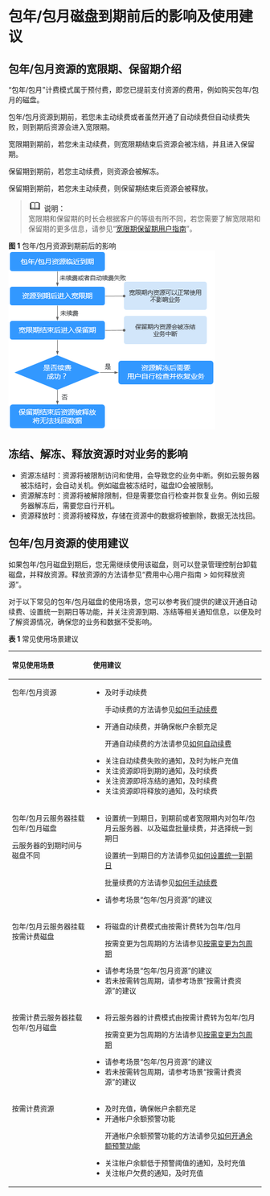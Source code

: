 # 包年/包月磁盘到期前后的影响及使用建议<a name="evs_01_0054"></a>

## 包年/包月资源的宽限期、保留期介绍<a name="section2390022131019"></a>

“包年/包月”计费模式属于预付费，即您已提前支付资源的费用，例如购买包年/包月的磁盘。

包年/包月资源到期前，若您未主动续费或者虽然开通了自动续费但自动续费失败，则到期后资源会进入宽限期。

宽限期到期前，若您未主动续费，则宽限期结束后资源会被冻结，并且进入保留期。

保留期到期前，若您主动续费，则资源会被解冻。

保留期到期前，若您未主动续费，则保留期结束后资源会被释放。

>![](public_sys-resources/icon-note.gif) **说明：**   
>宽限期和保留期的时长会根据客户的等级有所不同，若您需要了解宽限期和保留期的更多信息，请参见“[宽限期保留期用户指南](https://support.huaweicloud.com/usermanual-period/zh-cn_topic_0086671074.html)”。  

**图 1**  包年/包月资源到期前后的影响<a name="fig205201536479"></a>  
![](figures/包年-包月资源到期前后的影响.png "包年-包月资源到期前后的影响")

## 冻结、解冻、释放资源时对业务的影响<a name="section18269204905016"></a>

-   资源冻结时：资源将被限制访问和使用，会导致您的业务中断。例如云服务器被冻结时，会自动关机。例如磁盘被冻结时，磁盘IO会被限制。
-   资源解冻时：资源将被解除限制，但是需要您自行检查并恢复业务。例如云服务器解冻后，需要您自行开机。
-   资源释放时：资源将被释放，存储在资源中的数据将被删除，数据无法找回。

## 包年/包月资源的使用建议<a name="section166159819115"></a>

如果包年/包月磁盘到期后，您无需继续使用该磁盘，则可以登录管理控制台卸载磁盘，并释放资源。释放资源的方法请参见“费用中心用户指南 \> 如何释放资源”。

对于以下常见的包年/包月磁盘的使用场景，您可以参考我们提供的建议开通自动续费、设置统一到期日等功能，并关注资源到期、冻结等相关通知信息，以便及时了解资源情况，确保您的业务和数据不受影响。

**表 1**  常见使用场景建议

<a name="zh-cn_topic_0123153889_table16576155102917"></a>
<table><thead align="left"><tr id="zh-cn_topic_0123153889_row11576205111298"><th class="cellrowborder" valign="top" width="32%" id="mcps1.2.3.1.1"><p id="zh-cn_topic_0123153889_p10576105119296"><a name="zh-cn_topic_0123153889_p10576105119296"></a><a name="zh-cn_topic_0123153889_p10576105119296"></a>常见使用场景</p>
</th>
<th class="cellrowborder" valign="top" width="68%" id="mcps1.2.3.1.2"><p id="zh-cn_topic_0123153889_p257675110297"><a name="zh-cn_topic_0123153889_p257675110297"></a><a name="zh-cn_topic_0123153889_p257675110297"></a>使用建议</p>
</th>
</tr>
</thead>
<tbody><tr id="zh-cn_topic_0123153889_row1283385814378"><td class="cellrowborder" valign="top" width="32%" headers="mcps1.2.3.1.1 "><p id="zh-cn_topic_0123153889_p13833115863714"><a name="zh-cn_topic_0123153889_p13833115863714"></a><a name="zh-cn_topic_0123153889_p13833115863714"></a>包年/包月资源</p>
</td>
<td class="cellrowborder" valign="top" width="68%" headers="mcps1.2.3.1.2 "><a name="zh-cn_topic_0123153889_ul159808174016"></a><a name="zh-cn_topic_0123153889_ul159808174016"></a><ul id="zh-cn_topic_0123153889_ul159808174016"><li>及时手动续费<p id="zh-cn_topic_0123153889_p26461133174218"><a name="zh-cn_topic_0123153889_p26461133174218"></a><a name="zh-cn_topic_0123153889_p26461133174218"></a>手动续费的方法请参见<a href="https://support.huaweicloud.com/usermanual-billing/zh-cn_topic_0072297179.html" target="_blank" rel="noopener noreferrer">如何手动续费</a></p>
</li><li>开通自动续费，并确保帐户余额充足<p id="p17714344144319"><a name="p17714344144319"></a><a name="p17714344144319"></a>开通自动续费的方法请参见<a href="https://support.huaweicloud.com/usermanual-billing/zh-cn_topic_0072297194.html" target="_blank" rel="noopener noreferrer">如何自动续费</a></p>
</li><li>关注自动续费失败的通知，及时为帐户充值</li><li>关注资源即将到期的通知，及时续费</li><li>关注资源即将冻结的通知，及时续费</li><li>关注资源即将释放的通知，及时续费</li></ul>
</td>
</tr>
<tr id="zh-cn_topic_0123153889_row2057310246448"><td class="cellrowborder" valign="top" width="32%" headers="mcps1.2.3.1.1 "><p id="zh-cn_topic_0123153889_p1462352493"><a name="zh-cn_topic_0123153889_p1462352493"></a><a name="zh-cn_topic_0123153889_p1462352493"></a>包年/包月云服务器挂载包年/包月磁盘</p>
<p id="zh-cn_topic_0123153889_p2381173914415"><a name="zh-cn_topic_0123153889_p2381173914415"></a><a name="zh-cn_topic_0123153889_p2381173914415"></a>云服务器的到期时间与磁盘不同</p>
</td>
<td class="cellrowborder" valign="top" width="68%" headers="mcps1.2.3.1.2 "><a name="zh-cn_topic_0123153889_ul117091887527"></a><a name="zh-cn_topic_0123153889_ul117091887527"></a><ul id="zh-cn_topic_0123153889_ul117091887527"><li>设置统一到期日，到期前或者宽限期内对包年/包月云服务器、以及磁盘批量续费，并选择统一到期日<p id="zh-cn_topic_0123153889_p12216148175417"><a name="zh-cn_topic_0123153889_p12216148175417"></a><a name="zh-cn_topic_0123153889_p12216148175417"></a>设置统一到期日的方法请参见<a href="https://support.huaweicloud.com/usermanual-billing/zh-cn_topic_0072297282.html" target="_blank" rel="noopener noreferrer">如何设置统一到期日</a></p>
<p id="zh-cn_topic_0123153889_p898217292559"><a name="zh-cn_topic_0123153889_p898217292559"></a><a name="zh-cn_topic_0123153889_p898217292559"></a>批量续费的方法请参见<a href="https://support.huaweicloud.com/usermanual-billing/zh-cn_topic_0072297179.html" target="_blank" rel="noopener noreferrer">如何手动续费</a></p>
</li><li>请参考场景“包年/包月资源”的建议</li></ul>
</td>
</tr>
<tr id="zh-cn_topic_0123153889_row257482414448"><td class="cellrowborder" valign="top" width="32%" headers="mcps1.2.3.1.1 "><p id="zh-cn_topic_0123153889_p63821339114410"><a name="zh-cn_topic_0123153889_p63821339114410"></a><a name="zh-cn_topic_0123153889_p63821339114410"></a>包年/包月云服务器挂载按需计费磁盘</p>
</td>
<td class="cellrowborder" valign="top" width="68%" headers="mcps1.2.3.1.2 "><a name="zh-cn_topic_0123153889_ul1435154111588"></a><a name="zh-cn_topic_0123153889_ul1435154111588"></a><ul id="zh-cn_topic_0123153889_ul1435154111588"><li>将磁盘的计费模式由按需计费转为包年/包月<p id="zh-cn_topic_0123153889_p48743388117"><a name="zh-cn_topic_0123153889_p48743388117"></a><a name="zh-cn_topic_0123153889_p48743388117"></a>按需变更为包周期的方法请参见<a href="https://support.huaweicloud.com/usermanual-billing/zh-cn_topic_0072297121.html" target="_blank" rel="noopener noreferrer">按需变更为包周期</a></p>
</li><li>请参考场景“包年/包月资源”的建议</li><li>若未按需转包周期，请参考场景“按需计费资源”的建议</li></ul>
</td>
</tr>
<tr id="zh-cn_topic_0123153889_row057625102918"><td class="cellrowborder" valign="top" width="32%" headers="mcps1.2.3.1.1 "><p id="zh-cn_topic_0123153889_p594919273446"><a name="zh-cn_topic_0123153889_p594919273446"></a><a name="zh-cn_topic_0123153889_p594919273446"></a>按需计费云服务器挂载包年/包月磁盘</p>
</td>
<td class="cellrowborder" valign="top" width="68%" headers="mcps1.2.3.1.2 "><a name="zh-cn_topic_0123153889_ul179761412313"></a><a name="zh-cn_topic_0123153889_ul179761412313"></a><ul id="zh-cn_topic_0123153889_ul179761412313"><li>将云服务器的计费模式由按需计费转为包年/包月<p id="p475111614818"><a name="p475111614818"></a><a name="p475111614818"></a>按需变更为包周期的方法请参见<a href="https://support.huaweicloud.com/usermanual-billing/zh-cn_topic_0072297121.html" target="_blank" rel="noopener noreferrer">按需变更为包周期</a></p>
</li><li>请参考场景“包年/包月资源”的建议</li><li>若未按需转包周期，请参考场景“按需计费资源”的建议</li></ul>
</td>
</tr>
<tr id="row2052015318151"><td class="cellrowborder" valign="top" width="32%" headers="mcps1.2.3.1.1 "><p id="zh-cn_topic_0123153889_p1357635118296"><a name="zh-cn_topic_0123153889_p1357635118296"></a><a name="zh-cn_topic_0123153889_p1357635118296"></a>按需计费资源</p>
</td>
<td class="cellrowborder" valign="top" width="68%" headers="mcps1.2.3.1.2 "><a name="zh-cn_topic_0123153889_ul898784410339"></a><a name="zh-cn_topic_0123153889_ul898784410339"></a><ul id="zh-cn_topic_0123153889_ul898784410339"><li>及时充值，确保帐户余额充足</li><li>开通帐户余额预警功能<p id="zh-cn_topic_0123153889_p141704394011"><a name="zh-cn_topic_0123153889_p141704394011"></a><a name="zh-cn_topic_0123153889_p141704394011"></a>开通帐户余额预警功能的方法请参见<a href="https://support.huaweicloud.com/billing_faq/zh-cn_topic_000080.html" target="_blank" rel="noopener noreferrer">如何开通余额预警功能</a></p>
</li><li>关注帐户余额低于预警阈值的通知，及时充值</li><li>关注帐户欠费的通知，及时充值</li></ul>
</td>
</tr>
</tbody>
</table>

